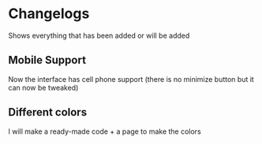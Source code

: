 # Changelogs
Shows everything that has been added or will be added

## Mobile Support
Now the interface has cell phone support (there is no minimize button but it can now be tweaked)

## Different colors
I will make a ready-made code + a page to make the colors
